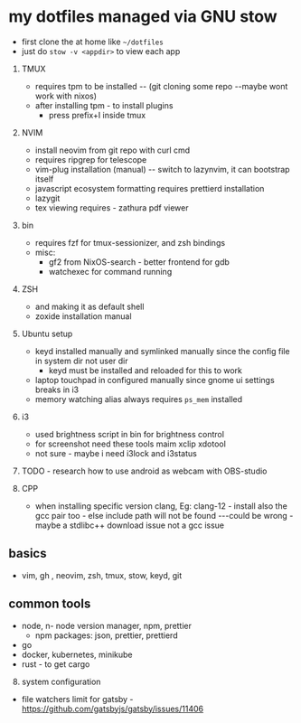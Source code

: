 # my dotfiles managed via GNU stow

- first clone the at home like `~/dotfiles`
- just do `stow -v <appdir>` to view each app

1. TMUX
    - requires tpm to be installed -- (git cloning some repo --maybe wont work with nixos)
    - after installing tpm - to install plugins
        - press prefix+I inside tmux

2. NVIM
    - install neovim from git repo with curl cmd
    - requires ripgrep for telescope
    - vim-plug installation (manual) -- switch to lazynvim, it can bootstrap itself
    - javascript ecosystem formatting requires prettierd installation
    - lazygit
    - tex viewing requires - zathura pdf viewer

3. bin
    - requires fzf for tmux-sessionizer, and zsh bindings
    - misc:
        - gf2 from NixOS-search - better frontend for gdb
        - watchexec for command running

4. ZSH
    - and making it as default shell
    - zoxide installation manual

5. Ubuntu setup
    - keyd installed manually and symlinked manually since the config file in system dir not user dir
        - keyd must be installed and reloaded for this to work
    - laptop touchpad in configured manually since gnome ui settings breaks in i3
    - memory watching alias always requires `ps_mem` installed

6. i3
    - used brightness script in bin for brightness control
    - for screenshot need these tools
        maim
        xclip
        xdotool
    - not sure - maybe i need i3lock and i3status

7. TODO - research how to use android as webcam with OBS-studio

8. CPP
    - when installing specific version clang, Eg: clang-12 - install also the gcc pair too - else include path will not be found
        ---could be wrong - maybe a stdlibc++ download issue not a gcc issue

## basics
- vim, gh , neovim, zsh, tmux, stow, keyd, git

## common tools
- node, n- node version manager, npm, prettier
    - npm packages: json, prettier, prettierd
- go
- docker, kubernetes, minikube
- rust - to get cargo

8. system configuration
- file watchers limit for gatsby
    -https://github.com/gatsbyjs/gatsby/issues/11406
